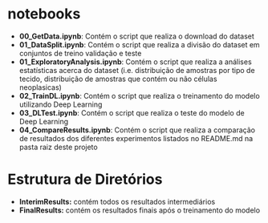 # notebooks
- **00_GetData.ipynb**: Contém o script que realiza o download do dataset
- **01_DataSplit.ipynb**: Contém o script que realiza a divisão do dataset em conjuntos de treino validação e teste
- **01_ExploratoryAnalysis.ipynb**: Contém o script que realiza a análises estatísticas acerca do dataset (i.e. distribuição de amostras por tipo de tecido, distribuição de amostras que contém ou não células neoplasicas)
- **02_TrainDL.ipynb**: Contém o script que realiza o treinamento do modelo utilizando Deep Learning
- **03_DLTest.ipynb**: Contém o script que realiza o teste do modelo de Deep Learning
- **04_CompareResults.ipynb**: Contém o script que realiza a comparação de resultados dos diferentes experimentos listados no README.md na pasta raiz deste projeto


# Estrutura de Diretórios
- **InterimResults:** contém todos os resultados intermediários 
- **FinalResults:** contém os resultados finais após o treinamento do modelo
